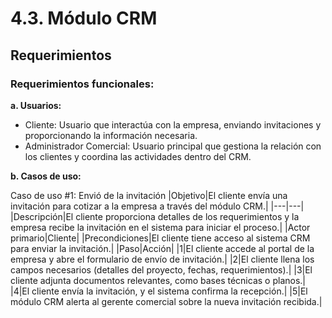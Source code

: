 # 4.3. Módulo CRM
## Requerimientos
### Requerimientos funcionales:
**a. Usuarios:**

- Cliente: Usuario que interactúa con la empresa, enviando invitaciones y proporcionando la información necesaria.
- Administrador Comercial: Usuario principal que gestiona la relación con los clientes y coordina las actividades dentro del CRM.

**b. Casos de uso:**

Caso de uso #1: Envió de la invitación
|Objetivo|El cliente envía una invitación para cotizar a la empresa a través del módulo CRM.|
|---|---|
|Descripción|El cliente proporciona detalles de los requerimientos y la empresa recibe la invitación en el sistema para iniciar el proceso.|
|Actor primario|Cliente|
|Precondiciones|El cliente tiene acceso al sistema CRM para enviar la invitación.|
|Paso|Acción|
|1|El cliente accede al portal de la empresa y abre el formulario de envío de invitación.|
|2|El cliente llena los campos necesarios (detalles del proyecto, fechas, requerimientos).|
|3|El cliente adjunta documentos relevantes, como bases técnicas o planos.|
|4|El cliente envía la invitación, y el sistema confirma la recepción.|
|5|El módulo CRM alerta al gerente comercial sobre la nueva invitación recibida.|
